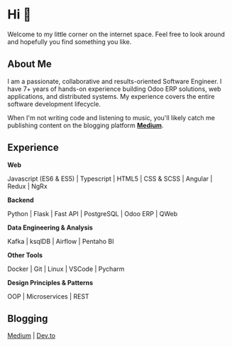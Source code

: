 # Hi 👋

Welcome to my little corner on the internet space. Feel free to look around and hopefully you find something you like.

## About Me
I am a passionate, collaborative and results-oriented Software Engineer. I have 7+ years of hands-on experience building Odoo ERP solutions, web applications, and distributed systems. My experience covers the entire software development lifecycle.

When I'm not writing code and listening to music, you'll likely catch me publishing content on the blogging platform [**Medium**](https://ofelix03.medium.com/).

## Experience
**Web**

Javascript (ES6 & ES5) | Typescript | HTML5 | CSS & SCSS | Angular | Redux | NgRx

**Backend**

Python | Flask | Fast API | PostgreSQL | Odoo ERP | QWeb 

**Data Engineering & Analysis**

Kafka | ksqlDB | Airflow | Pentaho BI 

**Other Tools**

Docker | Git | Linux | VSCode | Pycharm

**Design Principles & Patterns**

OOP | Microservices | REST 

## Blogging

[Medium](ofelix03.medium.com) | [Dev.to](https://dev.to/ofelix03)


